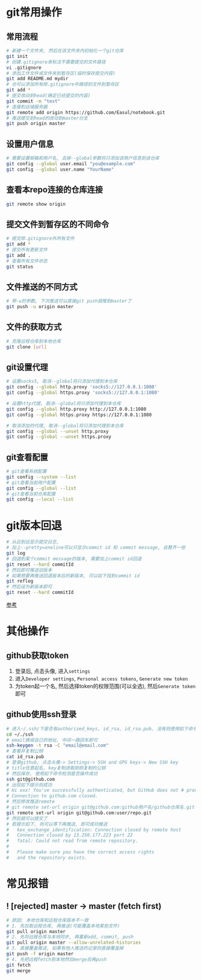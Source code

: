 # git常用操作
## 常用流程
```bash
# 新建一个文件夹, 然后在该文件夹内初始化一个git仓库
git init
# 创建.gitignore来标注不需要提交的文件路径
vi .gitignore
# 添加工作文件或文件夹到暂存区(临时保存提交内容)
git add README.md mydir
# 也可以添加所有除.gitignore中路径的文件到暂存区
git add *
# 提交改动到head(确定已经提交的内容)
git commit -m "test"
# 连接到远端服务器
git remote add origin https://github.com/Easul/notebook.git
# 推送提交到head的改动到master分支
git push origin master
```

## 设置用户信息
```bash
# 需要设置邮箱和用户名, 去掉--global参数将只添加该用户信息到该仓库
git config --global user.email "you@example.com"
git config --global user.name "YourName"
```

## 查看本repo连接的仓库连接
```bash
git remote show origin
```

## 提交文件到暂存区的不同命令
```bash
# 提交除.gitignore外所有文件
git add *
# 提交所有更新文件
git add .
# 查看所有文件状态
git status
```

## 文件推送的不同方式
```bash
# 带-u的参数, 下次推送可以直接git push就推到master了
git push -u origin master 
```

## 文件的获取方式
```bash
# 克隆远程仓库到本地仓库
git clone [url] 
```

## git设置代理
```bash
# 设置socks5, 取消--global将只添加代理到本仓库
git config --global http.proxy 'socks5://127.0.0.1:1080'
git config --global https.proxy 'socks5://127.0.0.1:1080' 

# 设置http代理, 取消--global将只添加代理到本仓库
git config --global http.proxy http://127.0.0.1:1080
git config --global https.proxy https://127.0.0.1:1080

# 取消添加的代理, 取消--global将只添加代理到本仓库
git config --global --unset http.proxy
git config --global --unset https.proxy
```

## git查看配置
```bash
# git查看系统配置
git config --system --list
# git查看当前用户配置
git config --global --list
# git查看当前仓库配置
git config --local --list
```

# git版本回退
```bash
# 从近到远显示提交日志, 
# 加上--pretty=oneline可以只显示commit id 和 commit message, 会整齐一些
git log
# 回退到某个commit message的版本, 需要加上commit id回退
git reset --hard commitId
# 然后即可推送旧版本
# 如果想要再推送回退版本后的新版本, 可以如下找到commit id
git reflog
# 然后设为新版本即可
git reset --hard commitId
```
[参考](https://www.jianshu.com/p/3020740561a8)

# 其他操作
## github获取token
1. 登录后, 点击头像, 进入`settings`
2. 进入`Developer settings`, `Personal access tokens`, `Generate new token`
3. 为token起一个名, 然后选择token的权限范围(可以全选), 然后`Generate token`即可

## github使用ssh登录
```bash
# 进入~/.ssh/下是否有authorized_keys, id_rsa, id_rsa.pub, 没有则使用如下命令生成ssh公私钥
cd ~/./ssh
# email换成自己的地址, 中间一路回车即可
ssh-keygen -t rsa -C "email@email.com"
# 查看并复制公钥
cat id_rsa.pub
# 登录github, 点击头像-> Settings-> SSH and GPG keys-> New SSH key
# title任意起名, key复制进取刚刚复制的公钥
# 然后保存, 使用如下命令检测是否操作成功
ssh git@github.com
# 出现如下提示则成功
# Hi xxx! You've successfully authenticated, but GitHub does not # provide shell access. 
# Connection to github.com closed.
# 然后修改推送remote
# git remote set-url origin git@github.com:github用户名/github仓库名.git
git remote set-url origin git@github.com:user/repo.git
# 然后就可以提交了
# 若提示如下, 则可以等下再推送, 即可成功推送
#   kex_exchange_identification: Connection closed by remote host
#   Connection closed by 13.250.177.223 port 22
#   fatal: Could not read from remote repository.
#   
#   Please make sure you have the correct access rights
#   and the repository exists.
```

# 常见报错
##  ! [rejected] master -> master (fetch first)
```bash
# 原因: 本地仓库和远程仓库版本不一致
# 1. 先拉取远程仓库, 再推送(可能覆盖本地某些文件)
git pull origin master
# 2. 先将远程仓库与本地同步, 再重新add, commit, push
git pull origin master --allow-unrelated-histories
# 3. 直接覆盖推送, 如果有他人推送的记录则直接覆盖掉
git push -f origin master
# 4. 先把远程fetch到本地然后merge后再push
git fetch
git merge
```
